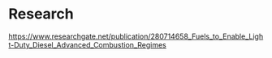 # Research
https://www.researchgate.net/publication/280714658_Fuels_to_Enable_Light-Duty_Diesel_Advanced_Combustion_Regimes
